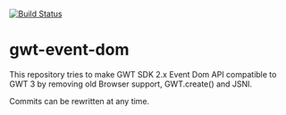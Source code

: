 [![Build Status](https://travis-ci.org/FrankHossfeld/gwt-event-dom.svg?branch=master)](https://travis-ci.org/FrankHossfeld/gwt-event-dom)

# gwt-event-dom

This repository tries to make GWT SDK 2.x Event Dom API compatible to GWT 3 by removing old Browser support, GWT.create() and JSNI.

Commits can be rewritten at any time.
